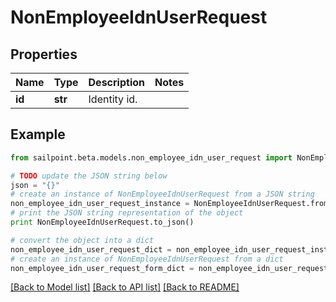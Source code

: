# NonEmployeeIdnUserRequest


## Properties

Name | Type | Description | Notes
------------ | ------------- | ------------- | -------------
**id** | **str** | Identity id. | 

## Example

```python
from sailpoint.beta.models.non_employee_idn_user_request import NonEmployeeIdnUserRequest

# TODO update the JSON string below
json = "{}"
# create an instance of NonEmployeeIdnUserRequest from a JSON string
non_employee_idn_user_request_instance = NonEmployeeIdnUserRequest.from_json(json)
# print the JSON string representation of the object
print NonEmployeeIdnUserRequest.to_json()

# convert the object into a dict
non_employee_idn_user_request_dict = non_employee_idn_user_request_instance.to_dict()
# create an instance of NonEmployeeIdnUserRequest from a dict
non_employee_idn_user_request_form_dict = non_employee_idn_user_request.from_dict(non_employee_idn_user_request_dict)
```
[[Back to Model list]](../README.md#documentation-for-models) [[Back to API list]](../README.md#documentation-for-api-endpoints) [[Back to README]](../README.md)


